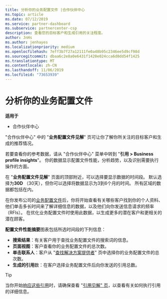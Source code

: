 ```yaml
---
title: 分析你的业务配置文件 |合作伙伴中心
ms.topic: article
ms.date: 07/12/2019
ms.service: partner-dashboard
ms.subservice: partnercenter-csp
description: 查看您的目标客户和生成引用的关注程度。
author: JnHs
ms.author: jenhayes
ms.localizationpriority: medium
ms.openlocfilehash: 7eff3b7f27a12111fe0a48b95c2346ee5d9cf98d
ms.sourcegitcommit: dbaa6c2e8a0e6431f1420e024cca6d0dd54f1425
ms.translationtype: MT
ms.contentlocale: zh-CN
ms.lasthandoff: 11/06/2019
ms.locfileid: "73653939"
---
```

# <a name="analyze-your-business-profile"></a>分析你的业务配置文件
<!-- 
https://go.microsoft.com/fwlink/?linkid=849120
-->

**适用于**

- 合作伙伴中心

"合作伙伴中心" 中的 "**业务配置文件见解**" 页可让你了解你所关注的目标客户和生成的推荐情况。

若要查看你的参考数据，请从 "合作伙伴中心" 菜单中转到 "**引用 > Business profile insights**"。 你的数据显示配置文件性能，分析趋势，以及识别需要执行操作的方面。

在 "**业务配置文件见解**" 页面的顶部附近，可以选择要显示数据的时间段。 默认选择为**30D** （30天），但你可以选择将数据显示为3到6个月的时间。 所有区域的数据都包括在内。

在你发布公司的[业务配置文件](create-a-marketing-profile.md)后，你将开始查看有关哪些客户找到你的个人资料、他们单击多长时间来了解详细信息的数据，以及他们向你发送信息请求的频率（RFIs）。 在优化业务配置文件时使用此数据，以生成更多的潜在客户和更相关的潜在顾客。

**配置文件性能摘要**图表包括所选时间段的下列信息：

- **搜索结果**：有关客户用于查找业务配置文件的搜索词的信息。
- **页面视图**：客户查看你的业务配置文件的总次数。
- **单击联系人**：客户从 "[查找解决方案提供者](https://www.microsoft.com/solution-providers/home)" 页中选择你的业务配置文件的总次数。
- **生成的引用**数：在客户选择业务配置文件后向你发送的引用总数。

> [!TIP]
> 当你开始[响应这些引用](responding-to-referrals.md)时，请确保查看 "[引用见解" 页](referral-insights.md)，以查看有关如何执行引用的详细信息。
